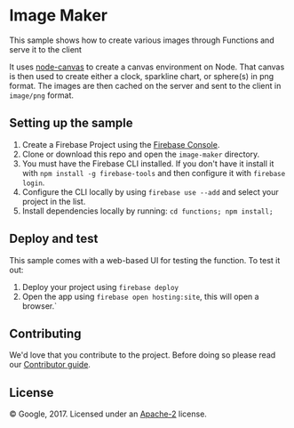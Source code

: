 # Image Maker

This sample shows how to create various images through Functions and serve it to the client

It uses [node-canvas](https://github.com/Automattic/node-canvas) to create a canvas environment on Node. That canvas is then used to create either a clock, sparkline chart, or sphere(s) in png format. The images are then cached on the server and sent to the client in `image/png` format.

## Setting up the sample

 1. Create a Firebase Project using the [Firebase Console](https://console.firebase.google.com).
 1. Clone or download this repo and open the `image-maker` directory.
 1. You must have the Firebase CLI installed. If you don't have it install it with `npm install -g firebase-tools` and then configure it with `firebase login`.
 1. Configure the CLI locally by using `firebase use --add` and select your project in the list.
 1. Install dependencies locally by running: `cd functions; npm install;`


## Deploy and test

This sample comes with a web-based UI for testing the function. To test it out:

 1. Deploy your project using `firebase deploy`
 1. Open the app using `firebase open hosting:site`, this will open a browser.`


## Contributing

We'd love that you contribute to the project. Before doing so please read our [Contributor guide](../CONTRIBUTING.md).


## License

© Google, 2017. Licensed under an [Apache-2](../LICENSE) license.
